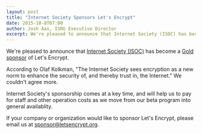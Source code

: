 ```yaml
---
layout: post
title: "Internet Society Sponsors Let's Encrypt"
date: 2015-10-8T07:00
author: Josh Aas, ISRG Executive Director
excerpt: We're pleased to announce that Internet Society (ISOC) has become a Gold sponsor of Let's Encrypt.
---
```


We're pleased to announce that <a href="https://www.internetsociety.org/">Internet Society (ISOC)</a> has become a <a href="/sponsors/">Gold sponsor</a> of Let's Encrypt.

According to Olaf Kolkman, "The Internet Society sees encryption as a new norm to enhance the security of, and thereby trust in, the Internet." We couldn't agree more.

Internet Society's sponsorship comes at a key time, and will help us to pay for staff and other operation costs as we move from our beta program into general availablity.

If your company or organization would like to sponsor Let's Encrypt, please email us at [sponsor@letsencrypt.org](mailto:sponsor@letsencrypt.org).
